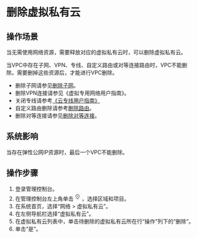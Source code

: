 # 删除虚拟私有云<a name="zh-cn_topic_0030969478"></a>

## 操作场景<a name="sf9ccb52acbdd4f17b66be073ec8ad0f8"></a>

当无需使用网络资源，需要释放对应的虚拟私有云时，可以删除虚拟私有云。

当VPC中存在子网、VPN、专线、自定义路由或对等连接路由时，VPC不能删除。需要删掉这些资源后，才能进行VPC删除。

-   删除子网请参见[删除子网](删除子网.md)。
-   删除VPN连接请参见《虚拟专用网络用户指南》。
-   关闭专线请参考[《云专线用户指南》](https://support.huaweicloud.com/dc/index.html)
-   自定义路由删除请参考[删除路由](删除路由.md)。
-   删除对等连接请参见[删除对等连接](删除对等连接.md)。

## 系统影响<a name="s8891699f335a4685a89225f1ea2d221c"></a>

当存在弹性公网IP资源时，最后一个VPC不能删除。

## 操作步骤<a name="s714023cea7804d31880328b6d78b6a2b"></a>

1.  登录管理控制台。
2.  在管理控制台左上角单击![](figures/icon-region.png)，选择区域和项目。
3.  在系统首页，选择“网络 \> 虚拟私有云”。
4.  在左侧导航栏选择“虚拟私有云”。
5.  在虚拟私有云列表中，单击待删除的虚拟私有云所在行“操作”列下的“删除”。
6.  单击“是”。

